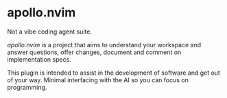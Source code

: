 # apollo.nvim
Not a vibe coding agent suite.

*apollo.nvim* is a project that aims to understand your workspace and answer questions, offer changes, document and comment on implementation specs.

This plugin is intended to assist in the development of software and get out of your way. Minimal interfacing with the AI so you can focus on programming.
